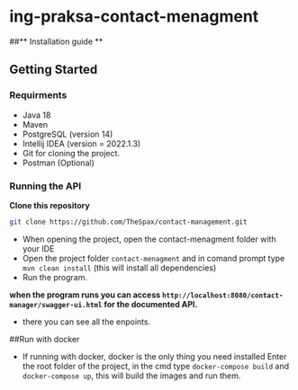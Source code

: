 # ing-praksa-contact-menagment
##** Installation guide **
## Getting Started
### Requirments
* Java 18
* Maven
* PostgreSQL (version 14)
* Intellij IDEA (version = 2022.1.3)
* Git for cloning the project.
* Postman (Optional)

### Running the API
**Clone this repository** 
```bash
git clone https://github.com/TheSpax/contact-management.git
```
* When opening the project, open the contact-menagment folder with your IDE
* Open the project folder `contact-menagment` and in comand prompt type `mvn clean install`  (this will install all dependencies)
* Run the program.

**when the program runs you can access `http://localhost:8080/contact-manager/swagger-ui.html` for the documented API.**
* there you can see all the enpoints.

##Run with docker
* If running with docker, docker is the only thing you need installed
Enter the root folder of the project, in the cmd type `docker-compose build` and `docker-compose up`, this will build the images and run them.
